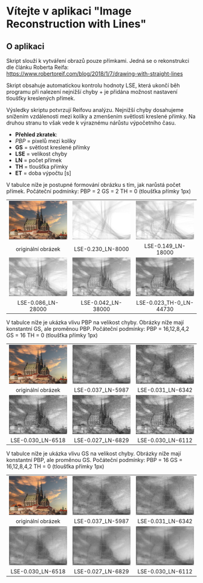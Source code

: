  # Vítejte v aplikaci "Image Reconstruction with Lines"

 ## O aplikaci

Skript slouží k vytváření obrazů pouze přímkami. Jedná se o rekonstrukci dle článku Roberta Reifa:
https://www.robertoreif.com/blog/2018/1/7/drawing-with-straight-lines

Skript obsahuje automatickou kontrolu hodnoty LSE, která ukončí běh programu při nalezení nejnižší chyby + je přidána možnost 
nastavení tloušťky kreslených přímek.

Výsledky skriptu potvrzují Reifovu analýzu. Nejnižší chyby dosahujeme snížením vzdálenosti mezi kolíky a zmenšením světlosti 
kreslené přímky. Na druhou stranu to však vede k výraznému nárůstu výpočetního času.

- **Přehled zkratek**:
- *PBP* = pixelů mezi kolíky
- **GS** = světlost kreslené přímky
- **LSE** = velikost chyby
- **LN** = počet přímek
- **TH** = tloušťka přímky
- **ET** = doba výpočtu [s]

V tabulce níže je postupné formování obrázku s tím, jak narůstá počet přímek. 
Počáteční podmínky: 
PBP = 2
GS = 2
TH = 0 (tloušťka přímky 1px)

<table>
  <tr>
    <td><img src="./images/gradual_formation/Brno-Cathedral-of-St-Peter.jpg" width="250"></td>
    <td><img src="./images/gradual_formation/Brno-Cathedral-of-St-Peter.jpg_PBP-2_GS-2_LSE-0.230_LN-8000_TH-0.png" width="250"></td>
    <td><img src="./images/gradual_formation/Brno-Cathedral-of-St-Peter.jpg_PBP-2_GS-2_LSE-0.149_LN-18000_TH-0.png" width="250"></td>
  </tr>
    <tr>
    <td align="center">originální obrázek</td>
    <td align="center">LSE-0.230_LN-8000</td>
    <td align="center">LSE-0.149_LN-18000</td>
  </tr>
  <tr>
    <td><img src="./images/gradual_formation/Brno-Cathedral-of-St-Peter.jpg_PBP-2_GS-2_LSE-0.086_LN-28000_TH-0.png" width="250"></td>
    <td><img src="./images/gradual_formation/Brno-Cathedral-of-St-Peter.jpg_PBP-2_GS-2_LSE-0.042_LN-38000_TH-0.png" width="250"></td>
    <td><img src="./images/gradual_formation/Brno-Cathedral-of-St-Peter.jpg_PBP-2_GS-2_LSE-0.023_TH-0_LN-44730_ET-19819.png" width="250"></td>
  </tr>
  <tr>
    <td align="center">LSE-0.086_LN-28000</td>
    <td align="center">LSE-0.042_LN-38000</td>
    <td align="center">LSE-0.023_TH-0_LN-44730</td>
  </tr>
</table>

V tabulce níže je ukázka vlivu PBP na velikost chyby. Obrázky níže mají konstantní GS, ale proměnou PBP.
Počáteční podmínky: 
PBP = 16,12,8,4,2
GS = 16
TH = 0 (tloušťka přímky 1px)

<table>
  <tr>
    <td><img src="./images/gradual_formation/Brno-Cathedral-of-St-Peter.jpg" width="250"></td>
    <td><img src="./images/pixels_between_pegs/Brno-Cathedral-of-St-Peter.jpg_PBP-16_GS-16_LSE-0.037_TH-0_LN-5987_ET-146.png" width="250"></td>
    <td><img src="./images/pixels_between_pegs/Brno-Cathedral-of-St-Peter.jpg_PBP-12_GS-16_LSE-0.031_TH-0_LN-6342_ET-210.png" width="250"></td>
  </tr>
    <tr>
    <td align="center">originální obrázek</td>
    <td align="center">LSE-0.037_LN-5987</td>
    <td align="center">LSE-0.031_LN-6342</td>
  </tr>
  <tr>
    <td><img src="./images/pixels_between_pegs/Brno-Cathedral-of-St-Peter.jpg_PBP-8_GS-16_LSE-0.030_TH-0_LN-6518_ET-291.png" width="250"></td>
    <td><img src="./images/pixels_between_pegs/Brno-Cathedral-of-St-Peter.jpg_PBP-4_GS-16_LSE-0.027_TH-0_LN-6829_ET-569.png" width="250"></td>
    <td><img src="./images/pixels_between_pegs/Brno-Cathedral-of-St-Peter.jpg_PBP-2_GS-16_LSE-0.030_TH-0_LN-6112_ET-1002.png" width="250"></td>
  </tr>
  <tr>
    <td align="center">LSE-0.030_LN-6518</td>
    <td align="center">LSE-0.027_LN-6829</td>
    <td align="center">LSE-0.030_LN-6112</td>
  </tr>
</table>

V tabulce níže je ukázka vlivu GS na velikost chyby. Obrázky níže mají konstantní PBP, ale proměnou GS.
Počáteční podmínky: 
PBP = 16
GS = 16,12,8,4,2
TH = 0 (tloušťka přímky 1px)

<table>
  <tr>
    <td><img src="./images/gradual_formation/Brno-Cathedral-of-St-Peter.jpg" width="250"></td>
    <td><img src="./images/gray_shade/Brno-Cathedral-of-St-Peter.jpg_PBP-16_GS-16_LSE-0.037_TH-0_LN-5987_ET-287.png" width="250"></td>
    <td><img src="./images/gray_shade/Brno-Cathedral-of-St-Peter.jpg_PBP-16_GS-12_LSE-0.035_TH-0_LN-8048_ET-187.png" width="250"></td>
  </tr>
    <tr>
    <td align="center">originální obrázek</td>
    <td align="center">LSE-0.037_LN-5987</td>
    <td align="center">LSE-0.031_LN-6342</td>
  </tr>
  <tr>
    <td><img src="./images/gray_shade/Brno-Cathedral-of-St-Peter.jpg_PBP-16_GS-8_LSE-0.034_TH-0_LN-11897_ET-578.png" width="250"></td>
    <td><img src="./images/gray_shade/Brno-Cathedral-of-St-Peter.jpg_PBP-16_GS-4_LSE-0.034_TH-0_LN-23733_ET-582.png" width="250"></td>
    <td><img src="./images/gray_shade/Brno-Cathedral-of-St-Peter.jpg_PBP-16_GS-2_LSE-0.034_TH-0_LN-46812_ET-1069.png" width="250"></td>
  </tr>
  <tr>
    <td align="center">LSE-0.030_LN-6518</td>
    <td align="center">LSE-0.027_LN-6829</td>
    <td align="center">LSE-0.030_LN-6112</td>
  </tr>
</table>
